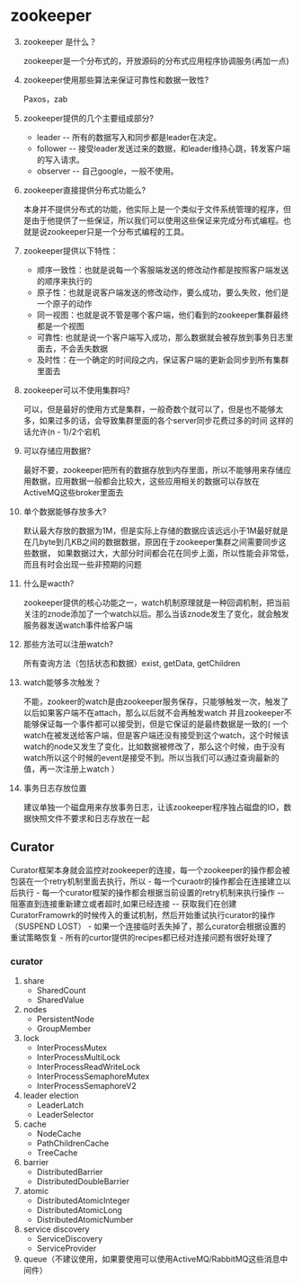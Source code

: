 
# zookeeper
3. zookeeper 是什么？

   zookeeper是一个分布式的，开放源码的分布式应用程序协调服务(再加一点)		

2. zookeeper使用那些算法来保证可靠性和数据一致性?

   Paxos，zab	

3. zookeeper提供的几个主要组成部分?

   - leader -- 所有的数据写入和同步都是leader在决定。
   - follower --	接受leader发送过来的数据，和leader维持心跳，转发客户端的写入请求。
   - observer -- 自己google，一般不使用。		

4. zookeeper直接提供分布式功能么?

   本身并不提供分布式的功能，他实际上是一个类似于文件系统管理的程序，但是由于他提供了一些保证，所以我们可以使用这些保证来完成分布式编程。也就是说zookeeper只是一个分布式编程的工具。

5. zookeeper提供以下特性：
   - 顺序一致性：也就是说每一个客服端发送的修改动作都是按照客户端发送的顺序来执行的
   - 原子性：也就是说客户端发送的修改动作，要么成功，要么失败，他们是一个原子的动作
   - 同一视图：也就是说不管是哪个客户端，他们看到的zookeeper集群最终都是一个视图
   - 可靠性: 也就是说一个客户端写入成功，那么数据就会被存放到事务日志里面去，不会丢失数据
   - 及时性：在一个确定的时间段之内，保证客户端的更新会同步到所有集群里面去

6. zookeeper可以不使用集群吗?

   可以，但是最好的使用方式是集群，一般奇数个就可以了，但是也不能够太多，如果过多的话，会导致集群里面的各个server同步花费过多的时间
   这样的话允许(n - 1)/2个宕机

7. 可以存储应用数据?

   最好不要，zookeeper把所有的数据存放到内存里面，所以不能够用来存储应用数据，应用数据一般都会比较大，这些应用相关的数据可以存放在ActiveMQ这些broker里面去

8. 单个数据能够存放多大?

   默认最大存放的数据为1M，但是实际上存储的数据应该远远小于1M最好就是在几byte到几KB之间的数据数据，原因在于zookeeper集群之间需要同步这些数据，
   如果数据过大，大部分时间都会花在同步上面，所以性能会非常低，而且有时会出现一些非预期的问题

9. 什么是wacth?

     zookeeper提供的核心功能之一，watch机制原理就是一种回调机制，把当前关注的znode添加了一个watch以后。那么当该znode发生了变化，就会触发服务器发送watch事件给客户端

10. 那些方法可以注册watch?

    所有查询方法（包括状态和数据）exist, getData, getChildren

11. watch能够多次触发？

     不能，zookeer的watch是由zookeeper服务保存，只能够触发一次，触发了以后如果客户端不在attach，那么以后就不会再触发watch
     并且zookeeper不能够保证每一个事件都可以接受到，但是它保证的是最终数据是一致的( 一个watch在被发送给客户端，但是客户端还没有接受到这个watch，这个时候该watch的node又发生了变化，比如数据被修改了，那么这个时候，由于没有
      watch所以这个时候的event是接受不到。所以当我们可以通过查询最新的值，再一次注册上watch
   ）

12. 事务日志存放位置

     建议单独一个磁盘用来存放事务日志，让该zookeeper程序独占磁盘的IO，数据快照文件不要求和日志存放在一起	
       
## Curator
Curator框架本身就会监控对zookeeper的连接，每一个zookeeper的操作都会被包装在一个retry机制里面去执行，所以
	- 每一个curaotr的操作都会在连接建立以后执行
	- 每一个curator框架的操作都会根据当前设置的retry机制来执行操作
		-- 阻塞直到连接重新建立或者超时,如果已经连接
		-- 获取我们在创建CuratorFramowrk的时候传入的重试机制，然后开始重试执行curator的操作（SUSPEND LOST）
	- 如果一个连接临时丢失掉了，那么curator会根据设置的重试策略恢复
	- 所有的curtor提供的recipes都已经对连接问题有很好处理了

### curator
  1. share
     - SharedCount
     - SharedValue
  2. nodes
     - PersistentNode
     - GroupMember
  3. lock
     - InterProcessMutex
     - InterProcessMultiLock
     - InterProcessReadWriteLock
     - InterProcessSemaphoreMutex
     - InterProcessSemaphoreV2
  4. leader election
     - LeaderLatch
     - LeaderSelector
  5. cache
     - NodeCache
     - PathChildrenCache
     - TreeCache
  6. barrier
     - DistributedBarrier
     - DistributedDoubleBarrier
  7. atomic
     - DistributedAtomicInteger
     - DistributedAtomicLong
     - DistributedAtomicNumber
  8. service discovery
     - ServiceDiscovery
     - ServiceProvider
  9. queue（不建议使用，如果要使用可以使用ActiveMQ/RabbitMQ这些消息中间件）
